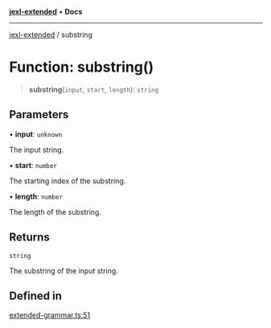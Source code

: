 [**jexl-extended**](../README.md) • **Docs**

***

[jexl-extended](../README.md) / substring

# Function: substring()

> **substring**(`input`, `start`, `length`): `string`

## Parameters

• **input**: `unknown`

The input string.

• **start**: `number`

The starting index of the substring.

• **length**: `number`

The length of the substring.

## Returns

`string`

The substring of the input string.

## Defined in

[extended-grammar.ts:51](https://github.com/nikoraes/jexl-extended/blob/0f5e836bd796a7ceb7bc07f325b2ca770e2551a1/src/extended-grammar.ts#L51)
